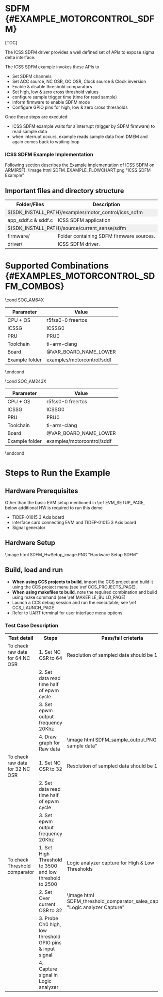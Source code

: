 #  SDFM {#EXAMPLE_MOTORCONTROL_SDFM}

[TOC]



The ICSS SDFM driver provides a well defined set of APIs to expose sigma delta interface.

The ICSS SDFM example invokes these APIs to
- Set SDFM channels
- Set ACC source, NC OSR, OC OSR, Clock source & Clock inversion
- Enable & disable threshold comparators
- Set high, low & zero cross threshold values
- configure sample trigger time (time for read sample)
- Inform firmware to enable SDFM mode
- Configure GPIO pins for high, low & zero cross thresholds


Once these steps are executed
- ICSS SDFM example waits for a interrupt (trigger by SDFM firmware) to read sample data
- when interrupt occurs, example reads sample data from DMEM and again comes back to waiting loop

### ICSS SDFM Example Implementation
Following section describes the Example implementation of ICSS SDFM on ARM(R5F).
\image html SDFM_EXAMPLE_FLOWCHART.png "ICSS SDFM Example"

## Important files and directory structure

<table>
<tr>
    <th>Folder/Files
    <th>Description
</tr>
<tr><td colspan="2" bgcolor=#F0F0F0> ${SDK_INSTALL_PATH}/examples/motor_control/icss_sdfm</td></tr>
<tr>
    <td>app_sddf.c & sddf.c</td>
    <td>ICSS SDFM application</td>
</tr>
<tr><td colspan="2" bgcolor=#F0F0F0> ${SDK_INSTALL_PATH}/source/current_sense/sdfm</td></tr>
<tr>
    <td>firmware/</td>
    <td>Folder containing SDFM firmware sources.</td>
</tr>
<tr>
    <td>driver/</td>
    <td>ICSS SDFM driver.</td>
</tr>
</table>


# Supported Combinations {#EXAMPLES_MOTORCONTROL_SDFM_COMBOS}

\cond SOC_AM64X

 Parameter      | Value
 ---------------|-----------
 CPU + OS       | r5fss0-0 freertos
 ICSSG          | ICSSG0
 PRU            | PRU0
 Toolchain      | ti-arm-clang
 Board          | @VAR_BOARD_NAME_LOWER
 Example folder | examples/motorcontrol/sddf

\endcond

\cond SOC_AM243X

 Parameter      | Value
 ---------------|-----------
 CPU + OS       | r5fss0-0 freertos
 ICSSG          | ICSSG0
 PRU            | PRU0
 Toolchain      | ti-arm-clang
 Board          | @VAR_BOARD_NAME_LOWER
 Example folder | examples/motorcontrol/sddf

\endcond

# Steps to Run the Example

## Hardware Prerequisites
Other than the basic EVM setup mentioned in \ref EVM_SETUP_PAGE, below additional HW is required to run this demo
- TIDEP-01015 3 Axis board
- Interface card connecting EVM and TIDEP-01015 3 Axis board
- Signal generator

## Hardware Setup
\image html SDFM_HwSetup_image.PNG  "Hardware Setup SDFM"

## Build, load and run

- **When using CCS projects to build**, import the CCS project and build it using the CCS project menu (see \ref CCS_PROJECTS_PAGE).
- **When using makefiles to build**, note the required combination and build using
  make command (see \ref MAKEFILE_BUILD_PAGE)
- Launch a CCS debug session and run the executable, see \ref CCS_LAUNCH_PAGE
- Refer to UART terminal for user interface menu options.



### Test Case Description
<table>
<tr>
        <th>Test detail
        <th>Steps
        <th>Pass/fail crieteria
</tr>
<tr>
        <td>To check raw data for 64 NC OSR</td>
        <td>1. Set NC OSR to 64</td>
        <td>Resolution of sampled data should be 13.9 bits </td>
</tr>
<tr>
        <td></td>
        <td>2. Set data read time half of epwm cycle</td>
        <td></td>
 </tr>
 <tr>
        <td></td>
        <td>3. Set epwm output frequency 20Khz</td>
        <td></td>
</tr>
<tr>
        <td></td>
        <td>4. Draw graph for Raw data</td>
        <td>\image html SDFM_sample_output.PNG "NC sample data"</td>
</tr>
<tr>
        <td>To check raw data for 32 NC OSR</td>
        <td>1. Set NC OSR to 32</td>
        <td>Resolution of sampled data should be 11.4 bits </td>
</tr>
<tr>
        <td></td>
        <td>2. Set data read time half of epwm cycle</td>
        <td></td>
 </tr>
 <tr>
        <td></td>
        <td>3. Set epwm output frequency 20Khz</td>
        <td></td>
</tr>
<tr>
        <td>To check Threshold comparator</td>
        <td>1. Set High Threshold to 3500 and low threshold to 2500</td>
        <td>Logic analyzer capture for High & Low Thresholds  </td>
</tr>
<tr>
        <td></td>
        <td>2. Set Over current OSR to 32</td>
        <td>\image html SDFM_threshold_comparator_salea_capture.png  "Logic analyzer Capture"</td>
</tr>
<tr>
        <td></td>
        <td>3. Probe Ch0 high, low threshold GPIO pins & input signal </td>
        <td></td>
</tr>
<tr>
        <td></td>
        <td>4. Capture signal in Logic analyzer</td>
        <td></td>
 </tr>
</table>